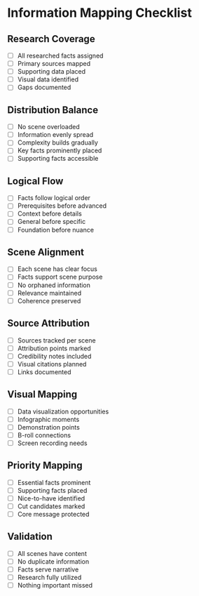 # Information Mapping Checklist

## Research Coverage
- [ ] All researched facts assigned
- [ ] Primary sources mapped
- [ ] Supporting data placed
- [ ] Visual data identified
- [ ] Gaps documented

## Distribution Balance
- [ ] No scene overloaded
- [ ] Information evenly spread
- [ ] Complexity builds gradually
- [ ] Key facts prominently placed
- [ ] Supporting facts accessible

## Logical Flow
- [ ] Facts follow logical order
- [ ] Prerequisites before advanced
- [ ] Context before details
- [ ] General before specific
- [ ] Foundation before nuance

## Scene Alignment
- [ ] Each scene has clear focus
- [ ] Facts support scene purpose
- [ ] No orphaned information
- [ ] Relevance maintained
- [ ] Coherence preserved

## Source Attribution
- [ ] Sources tracked per scene
- [ ] Attribution points marked
- [ ] Credibility notes included
- [ ] Visual citations planned
- [ ] Links documented

## Visual Mapping
- [ ] Data visualization opportunities
- [ ] Infographic moments
- [ ] Demonstration points
- [ ] B-roll connections
- [ ] Screen recording needs

## Priority Mapping
- [ ] Essential facts prominent
- [ ] Supporting facts placed
- [ ] Nice-to-have identified
- [ ] Cut candidates marked
- [ ] Core message protected

## Validation
- [ ] All scenes have content
- [ ] No duplicate information
- [ ] Facts serve narrative
- [ ] Research fully utilized
- [ ] Nothing important missed